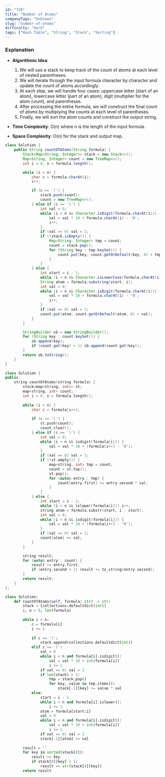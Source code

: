 ```yaml
---
id: "726"
title: "Number of Atoms"
companyTags: "Unknown"
slug: "number-of-atoms"
difficulty: "Hard"
tags: ["Hash Table", "String", "Stack", "Sorting"]
---
```


### Explanation
- **Algorithmic Idea**:
  1. We will use a stack to keep track of the count of atoms at each level of nested parentheses.
  2. We will iterate through the input formula character by character and update the count of atoms accordingly.
  3. At each step, we will handle four cases: uppercase letter (start of an atom), lowercase letter (part of an atom), digit (multiplier for the atom count), and parentheses.
  4. After processing the entire formula, we will construct the final count of atoms by multiplying the counts at each level of parentheses.
  5. Finally, we will sort the atom counts and construct the output string.

- **Time Complexity**: O(n) where n is the length of the input formula.
- **Space Complexity**: O(n) for the stack and output map.
```java
class Solution {
    public String countOfAtoms(String formula) {
        Stack<Map<String, Integer>> stack = new Stack<>();
        Map<String, Integer> count = new TreeMap<>();
        int i = 0, n = formula.length();

        while (i < n) {
            char c = formula.charAt(i);
            i++;

            if (c == '(') {
                stack.push(count);
                count = new TreeMap<>();
            } else if (c == ')') {
                int val = 0;
                while (i < n && Character.isDigit(formula.charAt(i))) {
                    val = val * 10 + formula.charAt(i) - '0';
                    i++;
                }
                if (val == 0) val = 1;
                if (!stack.isEmpty()) {
                    Map<String, Integer> tmp = count;
                    count = stack.pop();
                    for (String key : tmp.keySet()) {
                        count.put(key, count.getOrDefault(key, 0) + tmp.get(key) * val);
                    }
                }
            } else {
                int start = i - 1;
                while (i < n && Character.isLowerCase(formula.charAt(i))) i++;
                String atom = formula.substring(start, i);
                int val = 0;
                while (i < n && Character.isDigit(formula.charAt(i))) {
                    val = val * 10 + formula.charAt(i) - '0';
                    i++;
                }
                if (val == 0) val = 1;
                count.put(atom, count.getOrDefault(atom, 0) + val);
            }
        }

        StringBuilder sb = new StringBuilder();
        for (String key : count.keySet()) {
            sb.append(key);
            if (count.get(key) > 1) sb.append(count.get(key));
        }
        return sb.toString();
    }
}
```

```cpp
class Solution {
public:
    string countOfAtoms(string formula) {
        stack<map<string, int>> st;
        map<string, int> count;
        int i = 0, n = formula.length();
        
        while (i < n) {
            char c = formula[i++];
            
            if (c == '(') {
                st.push(count);
                count.clear();
            } else if (c == ')') {
                int val = 0;
                while (i < n && isdigit(formula[i])) {
                    val = val * 10 + (formula[i++] - '0');
                }
                if (val == 0) val = 1;
                if (!st.empty()) {
                    map<string, int> tmp = count;
                    count = st.top();
                    st.pop();
                    for (auto& entry : tmp) {
                        count[entry.first] += entry.second * val;
                    }
                }
            } else {
                int start = i - 1;
                while (i < n && islower(formula[i])) i++;
                string atom = formula.substr(start, i - start);
                int val = 0;
                while (i < n && isdigit(formula[i])) {
                    val = val * 10 + (formula[i++] - '0');
                }
                if (val == 0) val = 1;
                count[atom] += val;
            }
        }

        string result;
        for (auto& entry : count) {
            result += entry.first;
            if (entry.second > 1) result += to_string(entry.second);
        }
        return result;
    }
};
```

```python
class Solution:
    def countOfAtoms(self, formula: str) -> str:
        stack = [collections.defaultdict(int)]
        i, n = 0, len(formula)
        
        while i < n:
            c = formula[i]
            i += 1
            
            if c == '(':
                stack.append(collections.defaultdict(int))
            elif c == ')':
                val = 0
                while i < n and formula[i].isdigit():
                    val = val * 10 + int(formula[i])
                    i += 1
                if val == 0: val = 1
                if len(stack) > 1:
                    tmp = stack.pop()
                    for key, value in tmp.items():
                        stack[-1][key] += value * val
            else:
                start = i - 1
                while i < n and formula[i].islower():
                    i += 1
                atom = formula[start:i]
                val = 0
                while i < n and formula[i].isdigit():
                    val = val * 10 + int(formula[i])
                    i += 1
                if val == 0: val = 1
                stack[-1][atom] += val
        
        result = ''
        for key in sorted(stack[0]):
            result += key
            if stack[0][key] > 1:
                result += str(stack[0][key])
        return result
```